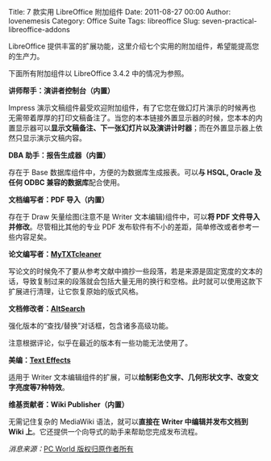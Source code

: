 Title: 7 款实用 LibreOffice 附加组件
Date: 2011-08-27 00:00
Author: lovenemesis
Category: Office Suite
Tags: libreoffice
Slug: seven-practical-libreoffice-addons

LibreOffice
提供丰富的扩展功能，这里介绍七个实用的附加组件，希望能提高您的生产力。

下面所有附加组件以 LibreOffice 3.4.2 中的情况为参照。

**讲师帮手：演讲者控制台（内置）**

Impress
演示文稿组件最受欢迎附加组件，有了它您在做幻灯片演示的时候再也无需带着厚厚的打印文稿备注了。当您的本本链接外置显示器的时候，您本本的内置显示器可以**显示文稿备注、下一张幻灯片以及演讲计时器**；而在外置显示器上依然只显示演示文稿内容。

**DBA 助手：报告生成器（内置）**

存在于 Base 数据库组件中，方便的为数据库生成报表。可以**与 HSQL, Oracle
及任何 ODBC 兼容的数据库**配合使用。

**文档编写者：PDF 导入（内置）**

存在于 Draw 矢量绘图(注意不是 Writer 文本编辑)组件中，可以**将 PDF
文件导入并修改**。尽管相比其他的专业 PDF
发布软件有不小的差距，简单修改或者参考一些内容足矣。

**论文编写者：[MyTXTcleaner](http://extensions.services.openoffice.org/en/project/MyTXTcleaner)**

写论文的时候免不了要从参考文献中摘抄一些段落，若是来源是固定宽度的文本的话，导致复制过来的段落就会包括大量无用的换行和空格。此时就可以使用这款下扩展进行清理，让它恢复原始的版式风格。

**文档修改者：[AltSearch](http://extensions.services.openoffice.org/en/project/AltSearch)**

强化版本的“查找/替换”对话框，包含诸多高级功能。

注意根据评论，似乎在最近的版本有一些功能无法使用了。

**美编：[Text
Effects](http://extensions.services.openoffice.org/en/project/txe)**

适用于 Writer
文本编辑组件的扩展，可以**绘制彩色文字、几何形状文字、改变文字亮度等7种特效**。

**维基贡献者：Wiki Publisher（内置）**

无需记住复杂的 MediaWiki 语法，就可以**直接在 Writer 中编辑并发布文档到
Wiki 上**。它还提供一个向导式的助手来帮助您完成发布流程。

*消息来源：*[PC World
版权归原作者所有](http://www.pcworld.com/businesscenter/article/238548/seven_free_libreoffice_extensions_you_should_know_about.html#tk.twt_bizcenter)

